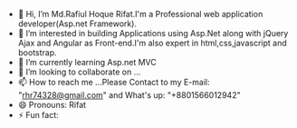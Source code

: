 - 👋 Hi, I’m Md.Rafiul Hoque Rifat.I'm a Professional web application developer(Asp.net Framework).
- 👀 I’m interested in building Applications using Asp.Net along with jQuery Ajax and Angular as Front-end.I'm also expert in html,css,javascript and bootstrap.
- 🌱 I’m currently learning Asp.net MVC 
- 💞️ I’m looking to collaborate on ...
- 📫 How to reach me ...Please Contact to my E-mail: "rhr74328@gmail.com" and What's up: "+8801566012942"
- 😄 Pronouns: Rifat
- ⚡ Fun fact:

<!---
Rifat-74328/Rifat-74328 is a ✨ special ✨ repository because its `README.md` (this file) appears on your GitHub profile.
You can click the Preview link to take a look at your changes.
--->
